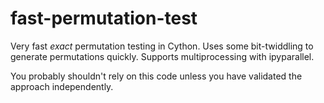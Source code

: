 # fast-permutation-test
Very fast _exact_ permutation testing in Cython. Uses some bit-twiddling to generate permutations quickly. Supports multiprocessing with ipyparallel.

You probably shouldn't rely on this code unless you have validated the approach independently.
